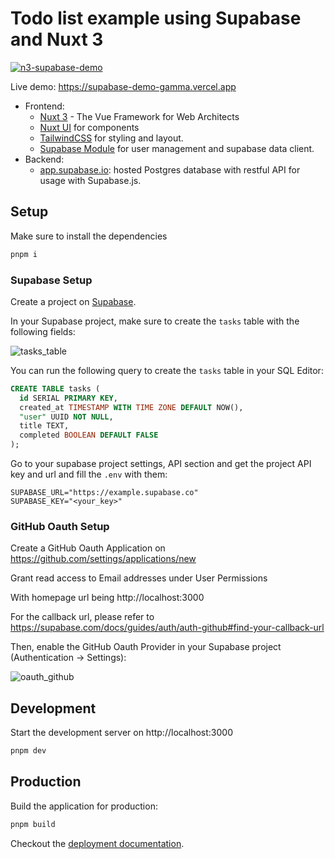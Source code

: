 # Todo list example using Supabase and Nuxt 3

[![n3-supabase-demo](https://supabase-demo-gamma.vercel.app/demo.png)](https://supabase-demo-gamma.vercel.app)

Live demo: https://supabase-demo-gamma.vercel.app

- Frontend:
  - [Nuxt 3](https://nuxt.com/) - The Vue Framework for Web Architects
  - [Nuxt UI](https://ui.nuxt.com/) for components
  - [TailwindCSS](https://tailwindcss.com/) for styling and layout.
  - [Supabase Module](https://github.com/nuxt-modules/supabase) for user management and supabase data client.
- Backend:
  - [app.supabase.io](https://app.supabase.com/): hosted Postgres database with restful API for usage with Supabase.js.

## Setup

Make sure to install the dependencies

```bash
pnpm i
```

### Supabase Setup

Create a project on [Supabase](https://supabase.com).

In your Supabase project, make sure to create the `tasks` table with the following fields:

![tasks_table](https://user-images.githubusercontent.com/7290030/159882068-c88b96da-6e2f-4d9b-8523-4a4270b1b05e.png)

You can run the following query to create the `tasks` table in your SQL Editor:

```sql
CREATE TABLE tasks (
  id SERIAL PRIMARY KEY,
  created_at TIMESTAMP WITH TIME ZONE DEFAULT NOW(),
  "user" UUID NOT NULL,
  title TEXT,
  completed BOOLEAN DEFAULT FALSE
);
```

Go to your supabase project settings, API section and get the project API key and url and fill the `.env` with them:

```
SUPABASE_URL="https://example.supabase.co"
SUPABASE_KEY="<your_key>"
```

### GitHub Oauth Setup

Create a GitHub Oauth Application on https://github.com/settings/applications/new

Grant read access to Email addresses under User Permissions

With homepage url being http://localhost:3000

For the callback url, please refer to https://supabase.com/docs/guides/auth/auth-github#find-your-callback-url

Then, enable the GitHub Oauth Provider in your Supabase project (Authentication -> Settings):

![oauth_github](https://user-images.githubusercontent.com/904724/160397056-53099b19-1673-402d-86a2-4c18618a6ab3.png)


## Development

Start the development server on http://localhost:3000

```bash
pnpm dev
```

## Production

Build the application for production:

```bash
pnpm build
```

Checkout the [deployment documentation](https://nuxt.com/deploy).
